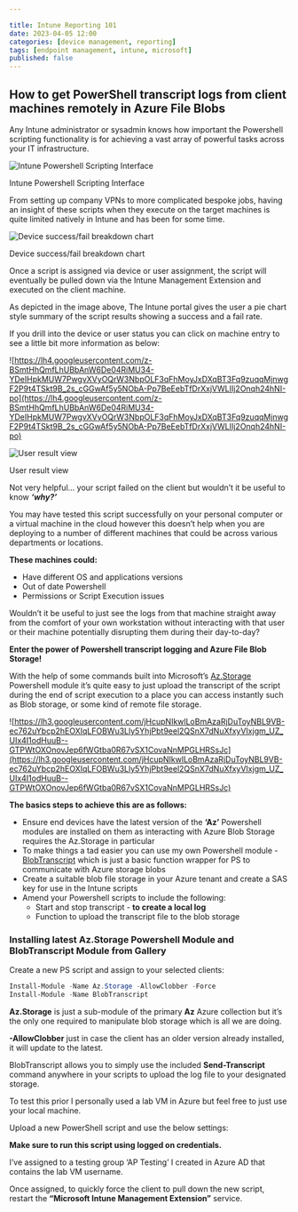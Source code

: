 ```yaml
---

title: Intune Reporting 101
date: 2023-04-05 12:00
categories: [device management, reporting]
tags: [endpoint management, intune, microsoft]
published: false
---
```


## How to get PowerShell transcript logs from client machines remotely in Azure File Blobs

Any Intune administrator or sysadmin knows how important the Powershell scripting functionality is for achieving a vast array of powerful tasks across your IT infrastructure.

![Intune Powershell Scripting Interface](https://lh5.googleusercontent.com/yUKMXpmn1gmc0z0oAQgwakZU7SIKWUYV8J7orV0Ny0c4EZSY8GFav87LBzf108ijgqS-FIBWkGPKp6oNK19eUJKexEE1wV1mipP4CdhSSAKpBurodR7Q-B-1gLwDEx6ZRhO25-F9b69LVAaeVNNBcZQ)

Intune Powershell Scripting Interface

From setting up company VPNs to more complicated bespoke jobs, having an insight of these scripts when they execute on the target machines is quite limited natively in Intune and has been for some time.

![Device success/fail breakdown chart](https://lh5.googleusercontent.com/4gsc5KgnAslTmYiFl5rXwTqET9m5YzpOTnAifSSHDn4aMI3pRC2G5vQ6WpfTkhsYb_y37b334nwsvxxDtLWgha96DsA23KUxKXrZm5IFoDhujAOPSR7a4RWl6QKEfw5D4e__o3ANiuWMz8qBSXhbOTc)

Device success/fail breakdown chart

Once a script is assigned via device or user assignment, the script will eventually be pulled down via the Intune Management Extension and executed on the client machine.

As depicted in the image above, The Intune portal gives the user a pie chart style summary of the script results showing a success and a fail rate.

If you drill into the device or user status you can click on machine entry to see a little bit more information as below:

![https://lh4.googleusercontent.com/z-BSmtHhQmfLhUBbAnW6De04RiMU34-YDeIHpkMUW7PwgvXVyOQrW3NbpOLF3qFhMoyJxDXqBT3Fq9zuqqMjnwgF2P9t4TSkt9B_2s_cGGwAf5y5NObA-Pp7BeEebTfDrXxjVWLIIj2Onqh24hNI-po](https://lh4.googleusercontent.com/z-BSmtHhQmfLhUBbAnW6De04RiMU34-YDeIHpkMUW7PwgvXVyOQrW3NbpOLF3qFhMoyJxDXqBT3Fq9zuqqMjnwgF2P9t4TSkt9B_2s_cGGwAf5y5NObA-Pp7BeEebTfDrXxjVWLIIj2Onqh24hNI-po)

![User result view](https://lh3.googleusercontent.com/2H2O2U1tZMPCGOd01OQMgiFVYPro2A5StjTDuTvCQr1cO6WLV9deUGec1TVnpflk_hyHrOHffoyFfbHwOrj4rl45qe9xBuSZym1i4TfNFaKmx-UoGoXimO_J0s-iSgrvhyDg72Y4wGIgMegSOXTrJZU)

User result view

Not very helpful… your script failed on the client but wouldn’t it be useful to know ***‘why?’***

You may have tested this script successfully on your personal computer or a virtual machine in the cloud however this doesn’t help when you are deploying to a number of different machines that could be across various departments or locations.

**These machines could:**

- Have different OS and applications versions
- Out of date Powershell
- Permissions or Script Execution issues

Wouldn’t it be useful to just see the logs from that machine straight away from the comfort of your own workstation without interacting with that user or their machine potentially disrupting them during their day-to-day?

**Enter the power of Powershell transcript logging and Azure File Blob Storage!**

With the help of some commands built into Microsoft’s [Az.Storage](http://Az.Storage) Powershell module it’s quite easy to just upload the transcript of the script during the end of script execution to a place you can access instantly such as Blob storage, or some kind of remote file storage.

![https://lh3.googleusercontent.com/jHcupNIkwlLoBmAzaRjDuToyNBL9VB-ec762uYbcp2hEOXIqLFOBWu3Lly5YhjPbt9eel2QSnX7dNuXfxyVIxjgm_UZ_UIx4I1odHuuB--GTPWtOXOnovJep6fWGtba0R67vSX1CovaNnMPGLHRSsJc](https://lh3.googleusercontent.com/jHcupNIkwlLoBmAzaRjDuToyNBL9VB-ec762uYbcp2hEOXIqLFOBWu3Lly5YhjPbt9eel2QSnX7dNuXfxyVIxjgm_UZ_UIx4I1odHuuB--GTPWtOXOnovJep6fWGtba0R67vSX1CovaNnMPGLHRSsJc)

**The basics steps to achieve this are as follows:**

- Ensure end devices have the latest version of the **‘Az’** Powershell modules are installed on them as interacting with Azure Blob Storage requires the Az.Storage in particular
- To make things a tad easier you can use my own Powershell module - [BlobTranscript](https://www.powershellgallery.com/packages/BlobTranscript/2.22) which is just a basic function wrapper for PS to communicate with Azure storage blobs
- Create a suitable blob file storage in your Azure tenant and create a SAS key for use in the Intune scripts
- Amend your Powershell scripts to include the following:
    - Start and stop transcript - **to create a local log**
    - Function to upload the transcript file to the blob storage
    

### **Installing latest Az.Storage Powershell Module and BlobTranscript Module from Gallery**

Create a new PS script and assign to your selected clients:

```powershell
Install-Module -Name Az.Storage -AllowClobber -Force
Install-Module -Name BlobTranscript
```

**Az.Storage** is just a sub-module of the primary **Az** Azure collection but it’s the only one required to manipulate blob storage which is all we are doing.

**-AllowClobber** just in case the client has an older version already installed, it will update to the latest.

BlobTranscript allows you to simply use the included **Send-Transcript** command anywhere in your scripts to upload the log file to your designated storage.

To test this prior I personally used a lab VM in Azure but feel free to just use your local machine.

Upload a new PowerShell script and use the below settings:


**Make sure to run this script using logged on credentials.**

I’ve assigned to a testing group ‘AP Testing’ I created in Azure AD that contains the lab VM username.

Once assigned, to quickly force the client to pull down the new script, restart the **“Microsoft Intune Management Extension”** service.